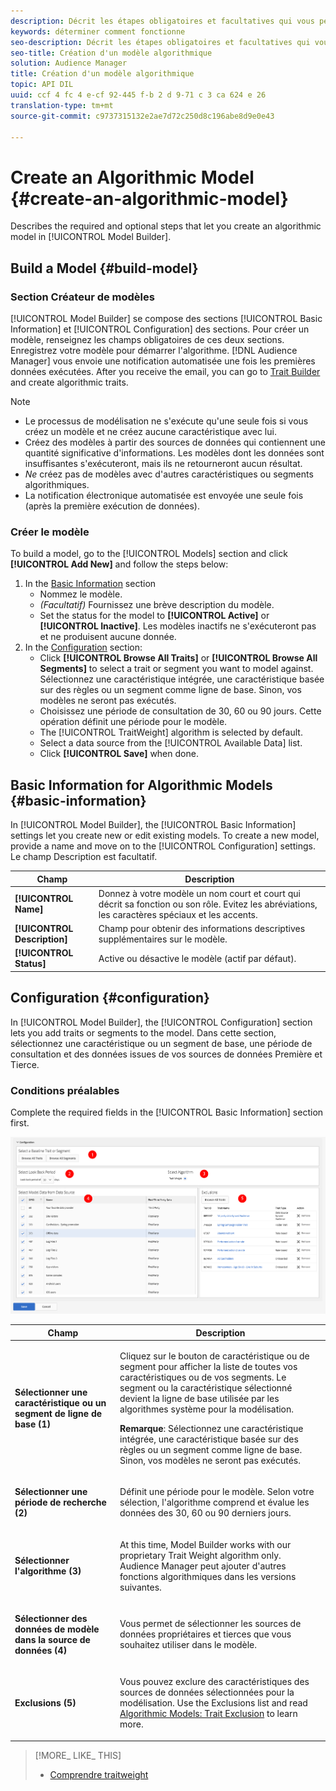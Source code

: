 ```yaml
---
description: Décrit les étapes obligatoires et facultatives qui vous permettent de créer un modèle algorithmique dans le créateur de modèles.
keywords: déterminer comment fonctionne
seo-description: Décrit les étapes obligatoires et facultatives qui vous permettent de créer un modèle algorithmique dans le créateur de modèles.
seo-title: Création d'un modèle algorithmique
solution: Audience Manager
title: Création d'un modèle algorithmique
topic: API DIL
uuid: ccf 4 fc 4 e-cf 92-445 f-b 2 d 9-71 c 3 ca 624 e 26
translation-type: tm+mt
source-git-commit: c9737315132e2ae7d72c250d8c196abe8d9e0e43

---
```



# Create an Algorithmic Model {#create-an-algorithmic-model}

Describes the required and optional steps that let you create an algorithmic model in [!UICONTROL Model Builder].

## Build a Model {#build-model}

<!-- t_model_build.xml -->

### Section Créateur de modèles

[!UICONTROL Model Builder] se compose des sections [!UICONTROL Basic Information] et [!UICONTROL Configuration] des sections. Pour créer un modèle, renseignez les champs obligatoires de ces deux sections. Enregistrez votre modèle pour démarrer l'algorithme. [!DNL Audience Manager] vous envoie une notification automatisée une fois les premières données exécutées. After you receive the email, you can go to [Trait Builder](../../features/traits/about-trait-builder.md) and create algorithmic traits.

>[!NOTE]
>
>* Le processus de modélisation ne s'exécute qu'une seule fois si vous créez un modèle et ne créez aucune caractéristique avec lui.
>* Créez des modèles à partir des sources de données qui contiennent une quantité significative d'informations. Les modèles dont les données sont insuffisantes s'exécuteront, mais ils ne retourneront aucun résultat.
>* *Ne* créez pas de modèles avec d'autres caractéristiques ou segments algorithmiques.
>* La notification électronique automatisée est envoyée une seule fois (après la première exécution de données).


### Créer le modèle

To build a model, go to the [!UICONTROL Models] section and click **[!UICONTROL Add New]** and follow the steps below:

1. In the [Basic Information](../../features/algorithmic-models/create-model.md#basic-information) section
   * Nommez le modèle.
   * *(Facultatif)* Fournissez une brève description du modèle.
   * Set the status for the model to **[!UICONTROL Active]** or **[!UICONTROL Inactive]**. Les modèles inactifs ne s'exécuteront pas et ne produisent aucune donnée.
1. In the [Configuration](../../features/algorithmic-models/create-model.md#configuration) section:
   * Click **[!UICONTROL Browse All Traits]** or **[!UICONTROL Browse All Segments]** to select a trait or segment you want to model against. Sélectionnez une caractéristique intégrée, une caractéristique basée sur des règles ou un segment comme ligne de base. Sinon, vos modèles ne seront pas exécutés.
   * Choisissez une période de consultation de 30, 60 ou 90 jours. Cette opération définit une période pour le modèle.
   * The [!UICONTROL TraitWeight] algorithm is selected by default.
   * Select a data source from the [!UICONTROL Available Data] list.
   * Click **[!UICONTROL Save]** when done.

## Basic Information for Algorithmic Models {#basic-information}

<!-- r_model_basic.xml -->

In [!UICONTROL Model Builder], the [!UICONTROL Basic Information] settings let you create new or edit existing models. To create a new model, provide a name and move on to the [!UICONTROL Configuration] settings. Le champ Description est facultatif.

| Champ | Description |
|---|---|
| **[!UICONTROL Name]** | Donnez à votre modèle un nom court et court qui décrit sa fonction ou son rôle. Evitez les abréviations, les caractères spéciaux et les accents. |
| **[!UICONTROL Description]** | Champ pour obtenir des informations descriptives supplémentaires sur le modèle. |
| **[!UICONTROL Status]** | Active ou désactive le modèle (actif par défaut). |

## Configuration {#configuration}

In [!UICONTROL Model Builder], the [!UICONTROL Configuration] section lets you add traits or segments to the model. Dans cette section, sélectionnez une caractéristique ou un segment de base, une période de consultation et des données issues de vos sources de données Première et Tierce.

<!-- r_model_configuration.xml -->

### Conditions préalables

Complete the required fields in the [!UICONTROL Basic Information] section first.

![](assets/lam_exclude_traits_numbered.png)

<table id="table_7A6BE5E5498D4776A30323B743954150"> 
 <thead> 
  <tr> 
   <th colname="col1" class="entry"> Champ </th> 
   <th colname="col2" class="entry"> Description </th> 
  </tr> 
 </thead>
 <tbody> 
  <tr> 
   <td colname="col1"> <p><b>Sélectionner une caractéristique ou un segment de ligne de base (1)</b> </p> </td> 
   <td colname="col2"> <p>Cliquez sur le bouton de caractéristique ou de segment pour afficher la liste de toutes vos caractéristiques ou de vos segments. Le segment ou la caractéristique sélectionné devient la ligne de base utilisée par les algorithmes système pour la modélisation. </p> <p> <p><b>Remarque</b>: Sélectionnez une caractéristique intégrée, une caractéristique basée sur des règles ou un segment comme ligne de base. Sinon, vos modèles ne seront pas exécutés. </p> </p> </td> 
  </tr> 
  <tr> 
   <td colname="col1"> <p><b>Sélectionner une période de recherche (2)</b> </p> </td> 
   <td colname="col2"> <p>Définit une période pour le modèle. Selon votre sélection, l'algorithme comprend et évalue les données des 30, 60 ou 90 derniers jours. </p> </td> 
  </tr> 
  <tr> 
   <td colname="col1"> <p><b>Sélectionner l'algorithme (3)</b> </p> </td> 
   <td colname="col2"> <p>At this time, Model Builder works with our proprietary <span class="keyword"> Trait Weight</span> algorithm only. <span class="keyword"> Audience Manager</span> peut ajouter d'autres fonctions algorithmiques dans les versions suivantes. </p> </td>
  </tr>
  <tr> 
   <td colname="col1"> <p><b>Sélectionner des données de modèle dans la source de données (4)</b> </p> </td> 
   <td colname="col2"> <p>Vous permet de sélectionner les sources de données propriétaires et tierces que vous souhaitez utiliser dans le modèle. </p> </td>
  </tr> 
  <tr> 
   <td colname="col1"> <p><b>Exclusions (5)</b> </p> </td> 
   <td colname="col2"> <p>Vous pouvez exclure des caractéristiques des sources de données sélectionnées pour la modélisation. Use the <span class="wintitle"> Exclusions</span> list and read <a href="../../features/algorithmic-models/trait-exclusion-algo-models.md"> Algorithmic Models: Trait Exclusion</a> to learn more. </p> </td>
  </tr> 
 </tbody>
</table>

>[!MORE_ LIKE_ THIS]
>
>* [Comprendre traitweight](../../features/algorithmic-models/understanding-models.md#understanding-traitweight)

